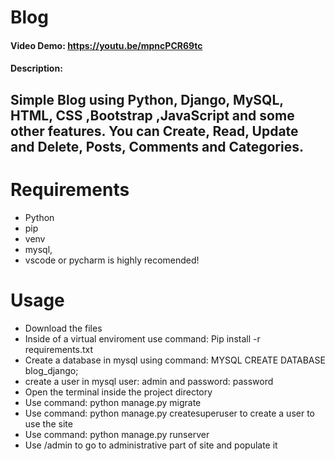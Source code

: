 # Blog
#### Video Demo: https://youtu.be/mpncPCR69tc
#### Description: 

## Simple Blog using Python, Django, MySQL, HTML, CSS ,Bootstrap ,JavaScript and some other features. You can Create, Read, Update and Delete, Posts, Comments and Categories.

# Requirements
* Python
* pip
* venv
* mysql, 
* vscode or pycharm is highly recomended!

# Usage
* Download the files
* Inside of a virtual enviroment use command: Pip install -r requirements.txt
* Create a database in mysql using command: MYSQL CREATE DATABASE blog_django;
* create a user in mysql user: admin and password: password
* Open the terminal inside the project directory
* Use command: python manage.py migrate
* Use command: python manage.py createsuperuser to create a user to use the site
* Use command: python manage.py runserver
* Use /admin to go to administrative part of site and populate it
